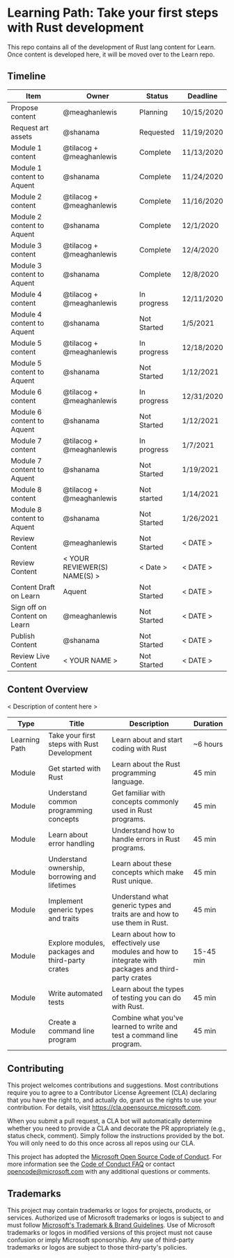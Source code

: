 # Learning Path: Take your first steps with Rust development

This repo contains all of the development of Rust lang content for Learn. Once content is developed here, it will be moved over to the Learn repo.

## Timeline

| Item | Owner | Status | Deadline |
|------|-------|--------|----------|
| Propose content | @meaghanlewis | Planning | 10/15/2020 |
| Request art assets | @shanama | Requested |11/19/2020 |
| Module 1 content | @tilacog + @meaghanlewis | Complete | 11/13/2020 |
| Module 1 content to Aquent | @shanama | Complete | 11/24/2020 |
| Module 2 content | @tilacog + @meaghanlewis | Complete | 11/16/2020 |
| Module 2 content to Aquent | @shanama | Complete | 12/1/2020 |
| Module 3 content | @tilacog + @meaghanlewis | Complete | 12/4/2020 |
| Module 3 content to Aquent | @shanama | Complete | 12/8/2020 |
| Module 4 content | @tilacog + @meaghanlewis | In progress | 12/11/2020 |
| Module 4 content to Aquent | @shanama | Not Started | 1/5/2021 |
| Module 5 content | @tilacog + @meaghanlewis | In progress | 12/18/2020 |
| Module 5 content to Aquent | @shanama | Not Started | 1/12/2021 |
| Module 6 content | @tilacog + @meaghanlewis | In progress | 12/31/2020 |
| Module 6 content to Aquent | @shanama | Not Started | 1/12/2021 |
| Module 7 content | @tilacog + @meaghanlewis | In progress | 1/7/2021  |
| Module 7 content to Aquent | @shanama | Not Started | 1/19/2021 |
| Module 8 content | @tilacog + @meaghanlewis | Not started |1/14/2021  |
| Module 8 content to Aquent | @shanama | Not Started | 1/26/2021 |
| Review Content | @meaghanlewis | Not Started | < DATE > |
| Review Content | < YOUR REVIEWER(S) NAME(S) > | < Date > | < DATE > |
| Content Draft on Learn | Aquent | Not Started | < DATE > |
| Sign off on Content on Learn | @meaghanlewis | Not Started | < DATE > |
| Publish Content | @shanama | Not Started | < DATE > |
| Review Live Content | < YOUR NAME > | Not Started | < DATE > |

## Content Overview

< Description of content here >

| Type | Title | Description | Duration |
|------|-------|-------------|----------|
| Learning Path | Take your first steps with Rust Development | Learn about and start coding with Rust | ~6 hours |
| Module | Get started with Rust | Learn about the Rust programming language. | 45 min |
| Module | Understand common programming concepts | Get familiar with concepts commonly used in Rust programs. | 45 min |
| Module | Learn about error handling | Understand how to handle errors in Rust programs. | 45 min |
| Module | Understand ownership, borrowing and lifetimes | Learn about these concepts which make Rust unique. | 45 min |
| Module | Implement generic types and traits | Understand what generic types and traits are and how to use them in Rust. | 45 min |
| Module | Explore modules, packages and third-party crates | Learn about how to effectively use modules and how to integrate with packages and third-party crates | 15-45 min |
| Module | Write automated tests | Learn about the types of testing you can do with Rust. | 45 min |
| Module | Create a command line program | Combine what you've learned to write and test a command line program. | 45 min |

## Contributing

This project welcomes contributions and suggestions.  Most contributions require you to agree to a
Contributor License Agreement (CLA) declaring that you have the right to, and actually do, grant us
the rights to use your contribution. For details, visit https://cla.opensource.microsoft.com.

When you submit a pull request, a CLA bot will automatically determine whether you need to provide
a CLA and decorate the PR appropriately (e.g., status check, comment). Simply follow the instructions
provided by the bot. You will only need to do this once across all repos using our CLA.

This project has adopted the [Microsoft Open Source Code of Conduct](https://opensource.microsoft.com/codeofconduct/).
For more information see the [Code of Conduct FAQ](https://opensource.microsoft.com/codeofconduct/faq/) or
contact [opencode@microsoft.com](mailto:opencode@microsoft.com) with any additional questions or comments.

## Trademarks

This project may contain trademarks or logos for projects, products, or services. Authorized use of Microsoft 
trademarks or logos is subject to and must follow 
[Microsoft's Trademark & Brand Guidelines](https://www.microsoft.com/en-us/legal/intellectualproperty/trademarks/usage/general).
Use of Microsoft trademarks or logos in modified versions of this project must not cause confusion or imply Microsoft sponsorship.
Any use of third-party trademarks or logos are subject to those third-party's policies.
